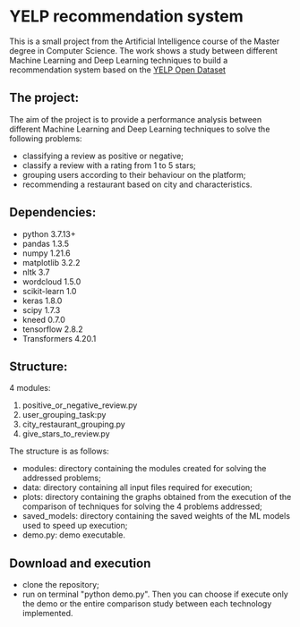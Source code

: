 # YELP recommendation system
This is a small project from the Artificial Intelligence course of the Master degree in Computer Science.
The work shows a study between different Machine Learning and Deep Learning techniques to build a recommendation system based on the [YELP Open Dataset](https://www.yelp.com/dataset)




## The project:
The aim of the project is to provide a performance analysis between different Machine Learning and Deep Learning techniques to solve the following problems:
- classifying a review as positive or negative;
- classify a review with a rating from 1 to 5 stars;
- grouping users according to their behaviour on the platform;
- recommending a restaurant based on city and characteristics.



## Dependencies:
- python 3.7.13+
- pandas 1.3.5
- numpy 1.21.6
- matplotlib 3.2.2
- nltk 3.7
- wordcloud 1.5.0
- scikit-learn 1.0
- keras 1.8.0
- scipy 1.7.3
- kneed 0.7.0
- tensorflow 2.8.2
- Transformers 4.20.1


## Structure:
4 modules:
1) positive_or_negative_review.py
2) user_grouping_task:py
3) city_restaurant_grouping.py
4) give_stars_to_review.py


The structure is as follows:
- modules: directory containing the modules created for solving the addressed problems;
- data: directory containing all input files required for execution;
- plots: directory containing the graphs obtained from the execution of the comparison of techniques for solving the 4 problems addressed;
- saved_models: directory containing the saved weights of the ML models used to speed up execution;
- demo.py: demo executable.



## Download and execution
- clone the repository;
- run on terminal "python demo.py".
Then you can choose if execute only the demo or the entire comparison study between each technology implemented.
